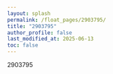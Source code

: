 ```yaml
---
layout: splash
permalink: /float_pages/2903795/
title: "2903795"
author_profile: false
last_modified_at: 2025-06-13
toc: false
---
```

 
2903795
